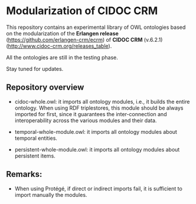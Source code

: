# Modularization of CIDOC CRM

This repository contains an experimental library of OWL ontologies based on the modularization of the **Erlangen release** (https://github.com/erlangen-crm/ecrm) of **CIDOC CRM** (v.6.2.1) (http://www.cidoc-crm.org/releases_table).

All the ontologies are still in the testing phase.

Stay tuned for updates.



## Repository overview

* cidoc-whole.owl: it imports all ontology modules, i.e., it builds the entire ontology. When using RDF triplestores, this module should be always imported for first, since it guarantees the inter-connection and interoperability across the various modules and their data.  

* temporal-whole-module.owl: it imports all ontology modules about temporal entities.

* persistent-whole-module.owl: it imports all ontology modules about persistent items.

## Remarks:
* When using Protégé, if direct or indirect imports fail, it is sufficient to import manually the modules.
